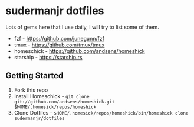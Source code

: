 # sudermanjr dotfiles

Lots of gems here that I use daily, I will try to list some of them.

* fzf - https://github.com/junegunn/fzf
* tmux - https://github.com/tmux/tmux
* homeschick - https://github.com/andsens/homeshick
* starship - https://starship.rs

## Getting Started

1. Fork this repo
1. Install Homeschick - `git clone git://github.com/andsens/homeshick.git $HOME/.homesick/repos/homeshick`
1. Clone Dotfiles - `$HOME/.homesick/repos/homeshick/bin/homeshick clone sudermanjr/dotfiles`
